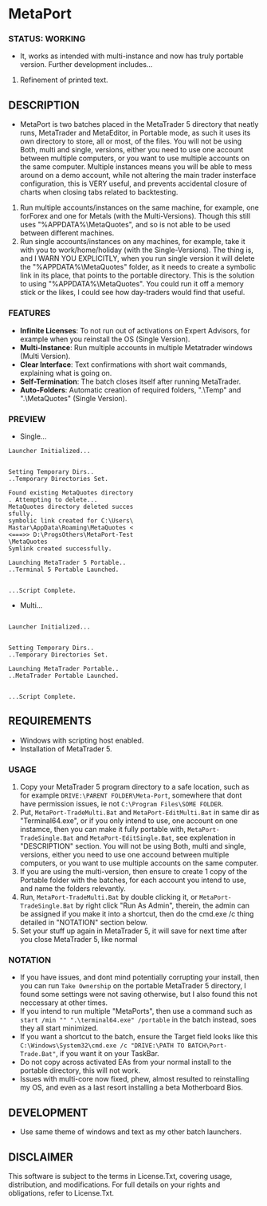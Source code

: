 # MetaPort

### STATUS: WORKING
- It, works as intended with multi-instance and now has truly portable version. Further development includes...
1. Refinement of printed text.

## DESCRIPTION
- MetaPort is two batches placed in the MetaTrader 5 directory that neatly runs, MetaTrader and MetaEditor, in Portable mode, as such it uses its own directory to store, all or most, of the files. You will not be using Both, multi and single, versions, either you need to use one account between multiple computers, or you want to use multiple accounts on the same computer. Multiple instances means you will be able to mess around on a demo account, while not altering the main trader insterface configuration, this is VERY useful, and prevents accidental closure of charts when closing tabs related to backtesting.
1. Run multiple accounts/instances on the same machine, for example, one forForex and one for Metals (with the Multi-Versions). Though this still uses "%APPDATA%\MetaQuotes\", and so is not able to be used between different machines.
2. Run single accounts/instances on any machines, for example, take it with you to work/home/holiday (with the Single-Versions). The thing is, and I WARN YOU EXPLICITLY, when you run single version it will delete the "%APPDATA%\MetaQuotes\" folder, as it needs to create a symbolic link in its place, that points to the portable directory. This is the solution to using "%APPDATA%\MetaQuotes\". You could run it off a memory stick or the likes, I could see how day-traders would find that useful.

### FEATURES
- **Infinite Licenses**: To not run out of activations on Expert Advisors, for example when you reinstall the OS (Single Version).
- **Multi-Instance**: Run multiple accounts in multiple Metatrader windows (Multi Version).
- **Clear Interface**: Text confirmations with short wait commands, explaining what is going on.
- **Self-Termination**: The batch closes itself after running MetaTrader.
- **Auto-Folders**: Automatic creation of required folders, ".\Temp" and ".\MetaQuotes" (Single Version).

### PREVIEW
- Single...
```
Launcher Initialized...


Setting Temporary Dirs..
..Temporary Directories Set.

Found existing MetaQuotes directory
. Attempting to delete...
MetaQuotes directory deleted succes
sfully.
symbolic link created for C:\Users\
Mastar\AppData\Roaming\MetaQuotes <
<===>> D:\ProgsOthers\MetaPort-Test
\MetaQuotes
Symlink created successfully.

Launching MetaTrader 5 Portable..
..Terminal 5 Portable Launched.


...Script Complete.

```
- Multi...
```

Launcher Initialized...


Setting Temporary Dirs..
..Temporary Directories Set.

Launching MetaTrader Portable..
..MetaTrader Portable Launched.


...Script Complete.

```

## REQUIREMENTS
- Windows with scripting host enabled.
- Installation of MetaTrader 5.

### USAGE
1. Copy your MetaTrader 5 program directory to a safe location, such as for example `DRIVE:\PARENT FOLDER\Meta-Port`, somewhere that dont have permission issues, ie not `C:\Program Files\SOME FOLDER`.
2. Put, `MetaPort-TradeMulti.Bat` and `MetaPort-EditMulti.Bat` in same dir as "Terminal64.exe", or if you only intend to use, one account on one instamce, then you can make it fully portable with, `MetaPort-TradeSingle.Bat` and `MetaPort-EditSingle.Bat`, see explenation in "DESCRIPTION" section. You will not be using Both, multi and single, versions, either you need to use one accound between multiple computers, or you want to use multiple accounts on the same computer.
3. If you are using the multi-version, then ensure to create 1 copy of the Portable folder with the batches, for each account you intend to use, and name the folders relevantly.
4. Run, `MetaPort-TradeMulti.Bat` by double clicking it, or `MetaPort-TradeSingle.Bat` by right click "Run As Admin", therein, the admin can be assigned if you make it into a shortcut, then do the cmd.exe /c thing detailed in "NOTATION" section below.
5. Set your stuff up again in MetaTrader 5, it will save for next time after you close MetaTrader 5, like normal

### NOTATION
- If you have issues, and dont mind potentially corrupting your install, then you can run `Take Ownership` on the portable MetaTrader 5 directory, I found some settings were not saving otherwise, but I also found this not neccessary at other times.
- If you intend to run multiple "MetaPorts", then use a command such as `start /min "" ".\terminal64.exe" /portable` in the batch instead, soes they all start minimized. 
- If you want a shortcut to the batch, ensure the Target field looks like this `C:\Windows\System32\cmd.exe /c "DRIVE:\PATH TO BATCH\Port-Trade.Bat"`, if you want it on your TaskBar.
- Do not copy across activated EAs from your normal install to the portable directory, this will not work.
- Issues with multi-core now fixed, phew, almost resulted to reinstalling my OS, and even as a last resort installing a beta Motherboard Bios.
  
## DEVELOPMENT
- Use same theme of windows and text as my other batch launchers.

## DISCLAIMER
This software is subject to the terms in License.Txt, covering usage, distribution, and modifications. For full details on your rights and obligations, refer to License.Txt.
